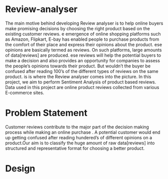 # Review-analyser
The main motive behind developing Review analyser is to help online buyers make
promising decisions by choosing the right product based on the existing customer reviews.
e emergence of online shopping platforms such as Amazon, Flipkart, E-bay has enabled
people to purchase products from the comfort of their place and express their opinions
about the product. ese opinions are basically termed as reviews. On such platforms,
large amounts of data[reviews] are produced. ese reviews will help the potential buyers
to make a decision and also provides an opportunity for companies to assess the people’s
opinions towards their product. But wouldn’t the buyer be confused after reading 100’s
of the different types of reviews on the same product. is is where the Review analyser
comes into the picture.
In this project, we aim to perform Sentiment Analysis of product based reviews. Data
used in this project are online product reviews collected from various E-commerce sites.


# Problem Statement

Customer reviews contribute to the major part of the decision making process while
making an online purchase . A potential customer would end up getting confused after
reading hundered’s of different opinions on a product.Our aim is to classify the huge
amount of raw data[reviews] into structured and representative format for choosing a
better product.

# Design


